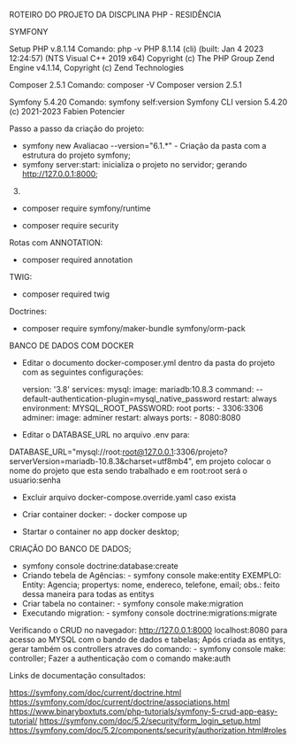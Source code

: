 ROTEIRO DO PROJETO DA DISCPLINA PHP - RESIDÊNCIA

SYMFONY

Setup
PHP v.8.1.14
Comando: php -v
PHP 8.1.14 (cli) (built: Jan  4 2023 12:24:57) (NTS Visual C++ 2019 x64)
Copyright (c) The PHP Group
Zend Engine v4.1.14, Copyright (c) Zend Technologies

Composer 2.5.1
Comando: composer -V
Composer version 2.5.1 

Symfony 5.4.20
Comando: symfony self:version
Symfony CLI version 5.4.20 (c) 2021-2023 Fabien Potencier

Passo a passo da criação do projeto:

- symfony new Avaliacao --version="6.1.*" - Criação da pasta com a estrutura do projeto symfony;
- symfony server:start: inicializa o projeto no servidor; gerando http://127.0.0.1:8000;
03. 
- composer require symfony/runtime

- composer require security

Rotas com ANNOTATION:
- composer required annotation

TWIG:
- composer required twig

Doctrines:
- composer require symfony/maker-bundle symfony/orm-pack

BANCO DE DADOS COM DOCKER

- Editar o documento docker-composer.yml dentro da pasta do projeto
com as seguintes configurações:
	
	version: '3.8'
	services:
  		mysql:
    		image: mariadb:10.8.3
    		command: --default-authentication-plugin=mysql_native_password
    		restart: always
    	environment:
      	MYSQL_ROOT_PASSWORD: root
    		ports:
      		- 3306:3306
  	adminer:
    	image: adminer
    	restart: always
   	 ports:
      	- 8080:8080

- Editar o DATABASE_URL no arquivo .env para:

DATABASE_URL="mysql://root:root@127.0.0.1:3306/projeto? serverVersion=mariadb-10.8.3&charset=utf8mb4", em projeto colocar o nome do projeto que esta sendo trabalhado e em root:root será o usuario:senha

- Excluir arquivo docker-compose.override.yaml caso exista

- Criar container docker: - docker compose up
- Startar o container no app docker desktop;

CRIAÇÃO DO BANCO DE DADOS;
- symfony console doctrine:database:create
- Criando tebela de Agências: - symfony console make:entity
EXEMPLO: Entity: Agencia;
	      propertys: nome, endereco, telefone, email;
obs.: feito dessa maneira para todas as entitys
- Criar tabela no container: - symfony console make:migration
- Executando migration: - symfony console doctrine:migrations:migrate

Verificando o CRUD no navegador:
http://127.0.0.1:8000
localhost:8080 para acesso ao MYSQL com o bando de dados e tabelas;
Após criada as entitys, gerar também os controllers atraves do comando: - symfony console make: controller;
Fazer a authenticação com o comando make:auth 

Links de documentação consultados:

https://symfony.com/doc/current/doctrine.html
https://symfony.com/doc/current/doctrine/associations.html
https://www.binaryboxtuts.com/php-tutorials/symfony-5-crud-app-easy-tutorial/
https://symfony.com/doc/5.2/security/form_login_setup.html
https://symfony.com/doc/5.2/components/security/authorization.html#roles
